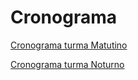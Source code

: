 # Cronograma

[Cronograma turma Matutino](Material/cg_cronograma_mat.pdf "Cronograma turma Matutino")  

[Cronograma turma Noturno](Material/cg_cronograma_not.pdf "Cronograma turma Noturno")  

